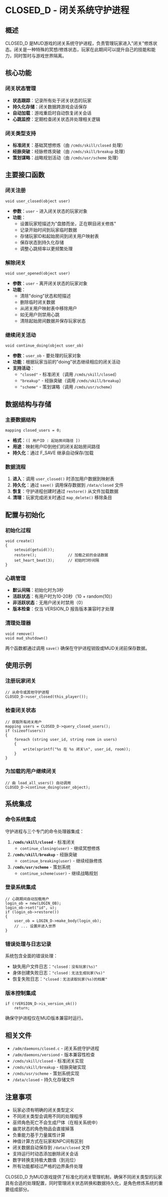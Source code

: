 # CLOSED_D - 闭关系统守护进程

## 概述
CLOSED_D 是MUD游戏的闭关系统守护进程，负责管理玩家进入"闭关"修炼状态。闭关是一种特殊的冥想/修炼状态，玩家在此期间可以提升自己的技能和能力，同时暂时与游戏世界隔离。

## 核心功能

### 闭关状态管理
- **状态跟踪**：记录所有处于闭关状态的玩家
- **持久化存储**：闭关数据跨游戏会话保存
- **自动加载**：游戏重启时自动恢复闭关会话
- **心跳监控**：定期检查闭关状态并处理相关逻辑

### 闭关类型支持
- **标准闭关**：基础冥想修炼（由 `/cmds/skill/closed` 处理）
- **经脉突破**：经脉修炼突破（由 `/cmds/skill/breakup` 处理）
- **策划谋略**：战略规划活动（由 `/cmds/usr/scheme` 处理）

## 主要接口函数

### 闭关注册
```lpc
void user_closed(object user)
```
- **参数**：`user` - 进入闭关状态的玩家对象
- **功能**：
  - 设置玩家短描述为"盘膝而坐，正在瞑目闭关修炼"
  - 记录开始时间到玩家临时数据
  - 存储玩家ID和起始房间到闭关用户映射表
  - 保存状态到持久化存储
  - 调整心跳频率以更频繁处理

### 解除闭关
```lpc
void user_opened(object user)
```
- **参数**：`user` - 离开闭关状态的玩家对象
- **功能**：
  - 清除"doing"状态和短描述
  - 删除临时闭关数据
  - 从闭关用户映射表中移除用户
  - 如无用户则禁用心跳
  - 清除起始房间数据并保存玩家状态

### 继续闭关活动
```lpc
void continue_doing(object user_ob)
```
- **参数**：`user_ob` - 要处理的玩家对象
- **功能**：根据玩家当前的"doing"状态继续相应的闭关活动
- **支持活动**：
  - `"closed"` - 标准闭关（调用 `/cmds/skill/closed`）
  - `"breakup"` - 经脉突破（调用 `/cmds/skill/breakup`）
  - `"scheme"` - 策划谋略（调用 `/cmds/usr/scheme`）

## 数据结构与存储

### 主要数据结构
```lpc
mapping closed_users = 0;
```
- **格式**：`([ 用户ID : 起始房间路径 ])`
- **用途**：映射用户ID到他们的闭关起始房间路径
- **持久化**：通过 F_SAVE 继承自动保存/加载

### 数据流程
1. **进入**：调用 `user_closed()` 时添加用户数据到映射表
2. **持久化**：通过 `save()` 调用保存数据到 `/data/closed` 文件
3. **恢复**：守护进程创建时通过 `restore()` 从文件加载数据
4. **清理**：玩家完成闭关时通过 `map_delete()` 移除条目

## 配置与初始化

### 初始化过程
```lpc
void create()
{
    seteuid(getuid());
    restore();              // 加载之前的会话数据
    set_heart_beat(3);      // 初始时3秒间隔
}
```

### 心跳管理
- **默认间隔**：初始化时为3秒
- **活跃状态**：有用户时为10-20秒（10 + random(10)）
- **非活跃状态**：无用户闭关时禁用（0）
- **版本检查**：仅当 VERSION_D 报告版本兼容时才处理

### 清理处理器
```lpc
void remove()
void mud_shutdown()
```
两个函数都通过调用 `save()` 确保在守护进程销毁或MUD关闭前保存数据。

## 使用示例

### 注册玩家闭关
```lpc
// 从命令或其他守护进程
CLOSED_D->user_closed(this_player());
```

### 检查闭关状态
```lpc
// 获取所有闭关用户
mapping users = CLOSED_D->query_closed_users();
if (sizeof(users))
{
    foreach (string user_id, string room in users)
    {
        write(sprintf("%s 在 %s 闭关\n", user_id, room));
    }
}
```

### 为加载的用户继续闭关
```lpc
// 由 load_all_users() 自动调用
CLOSED_D->continue_doing(user_object);
```

## 系统集成

### 命令系统集成
守护进程与三个专门的命令处理器集成：

1. **`/cmds/skill/closed`** - 标准闭关
   - `continue_closing(user)` - 继续冥想修炼
2. **`/cmds/skill/breakup`** - 经脉突破
   - `continue_breaking(user)` - 继续经脉修炼
3. **`/cmds/usr/scheme`** - 策划系统
   - `continue_scheme(user)` - 继续战略规划

### 登录系统集成
```lpc
// 心跳期间自动加载用户
login_ob = new(LOGIN_OB);
login_ob->set("id", u);
if (login_ob->restore())
{
    user_ob = LOGIN_D->make_body(login_ob);
    // ... 设置并进入世界
}
```

### 错误处理与日志记录
系统包含全面的错误处理：
- 缺失用户文件日志：`"closed：没有玩家(%s)"`
- 身体创建失败日志：`"closed：无法生成玩家(%s)"`
- 恢复失败日志：`"closed：无法读取玩家(%s)的档案"`

### 版本控制集成
```lpc
if (!VERSION_D->is_version_ok())
    return;
```
确保守护进程仅在MUD版本兼容时运行。

## 相关文件
- `/adm/daemons/closed.c` - 闭关系统守护进程
- `/adm/daemons/versiond` - 版本兼容性检查
- `/cmds/skill/closed` - 标准闭关实现
- `/cmds/skill/breakup` - 经脉突破实现
- `/cmds/usr/scheme` - 策划系统实现
- `/data/closed` - 持久化存储文件

## 注意事项
- 玩家必须有明确的闭关类型定义
- 不同闭关类型会调用不同的处理程序
- 巫师角色死亡不会生成尸体（在相关系统中）
- 幽灵状态的角色物品会直接掉落
- 负重能力基于力量属性计算
- 神值计算方式在玩家和NPC间有区别
- 闭关数据自动保存到 `/data/closed` 文件
- 支持运行时动态添加删除闭关会话
- 数字转换支持极大数值（到兆位）
- 所有功能都经过严格的边界条件处理

CLOSED_D 为MUD游戏提供了标准化的闭关管理机制，确保不同闭关类型的玩家具有合适的处理配置，同时管理闭关状态转换和数据持久化，是角色修炼系统的重要组成部分。